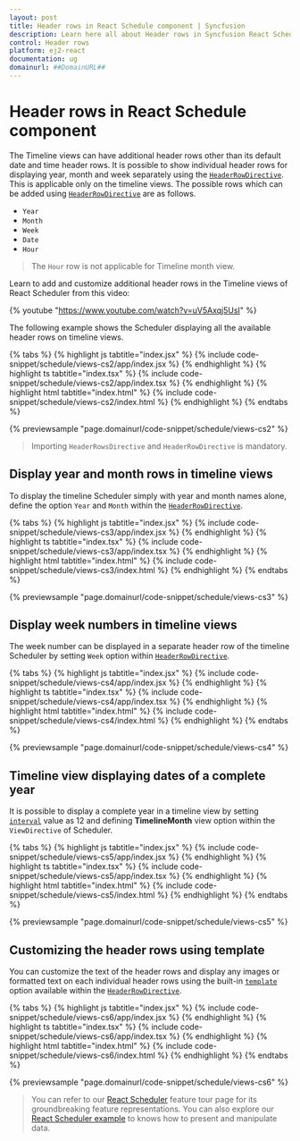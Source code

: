 ```yaml
---
layout: post
title: Header rows in React Schedule component | Syncfusion
description: Learn here all about Header rows in Syncfusion React Schedule component of Syncfusion Essential JS 2 and more.
control: Header rows 
platform: ej2-react
documentation: ug
domainurl: ##DomainURL##
---
```


# Header rows in React Schedule component

The Timeline views can have additional header rows other than its default date and time header rows. It is possible to show individual header rows for displaying year, month and week separately using the [`HeaderRowDirective`](https://ej2.syncfusion.com/react/documentation/api/schedule#headerrows). This is applicable only on the timeline views. The possible rows which can be added using [`HeaderRowDirective`](https://ej2.syncfusion.com/react/documentation/api/schedule#headerrows) are as follows.

* `Year`
* `Month`
* `Week`
* `Date`
* `Hour`

> The `Hour` row is not applicable for Timeline month view.

Learn to add and customize additional header rows in the Timeline views of React Scheduler from this video:

{% youtube "https://www.youtube.com/watch?v=uV5Axqj5UsI" %}

The following example shows the Scheduler displaying all the available header rows on timeline views.

{% tabs %}
{% highlight js tabtitle="index.jsx" %}
{% include code-snippet/schedule/views-cs2/app/index.jsx %}
{% endhighlight %}
{% highlight ts tabtitle="index.tsx" %}
{% include code-snippet/schedule/views-cs2/app/index.tsx %}
{% endhighlight %}
{% highlight html tabtitle="index.html" %}
{% include code-snippet/schedule/views-cs2/index.html %}
{% endhighlight %}
{% endtabs %}
        
{% previewsample "page.domainurl/code-snippet/schedule/views-cs2" %}

> Importing `HeaderRowsDirective` and `HeaderRowDirective` is mandatory.

## Display year and month rows in timeline views

To display the timeline Scheduler simply with year and month names alone, define the option `Year` and `Month` within the [`HeaderRowDirective`](https://ej2.syncfusion.com/react/documentation/api/schedule#headerrows).

{% tabs %}
{% highlight js tabtitle="index.jsx" %}
{% include code-snippet/schedule/views-cs3/app/index.jsx %}
{% endhighlight %}
{% highlight ts tabtitle="index.tsx" %}
{% include code-snippet/schedule/views-cs3/app/index.tsx %}
{% endhighlight %}
{% highlight html tabtitle="index.html" %}
{% include code-snippet/schedule/views-cs3/index.html %}
{% endhighlight %}
{% endtabs %}
        
{% previewsample "page.domainurl/code-snippet/schedule/views-cs3" %}

## Display week numbers in timeline views

The week number can be displayed in a separate header row of the timeline Scheduler by setting `Week` option within [`HeaderRowDirective`](https://ej2.syncfusion.com/react/documentation/api/schedule#headerrows).

{% tabs %}
{% highlight js tabtitle="index.jsx" %}
{% include code-snippet/schedule/views-cs4/app/index.jsx %}
{% endhighlight %}
{% highlight ts tabtitle="index.tsx" %}
{% include code-snippet/schedule/views-cs4/app/index.tsx %}
{% endhighlight %}
{% highlight html tabtitle="index.html" %}
{% include code-snippet/schedule/views-cs4/index.html %}
{% endhighlight %}
{% endtabs %}
        
{% previewsample "page.domainurl/code-snippet/schedule/views-cs4" %}

## Timeline view displaying dates of a complete year

It is possible to display a complete year in a timeline view by setting [`interval`](https://ej2.syncfusion.com/react/documentation/api/schedule/timeScale/#interval) value as 12 and defining **TimelineMonth** view option within the `ViewDirective` of Scheduler.

{% tabs %}
{% highlight js tabtitle="index.jsx" %}
{% include code-snippet/schedule/views-cs5/app/index.jsx %}
{% endhighlight %}
{% highlight ts tabtitle="index.tsx" %}
{% include code-snippet/schedule/views-cs5/app/index.tsx %}
{% endhighlight %}
{% highlight html tabtitle="index.html" %}
{% include code-snippet/schedule/views-cs5/index.html %}
{% endhighlight %}
{% endtabs %}
        
{% previewsample "page.domainurl/code-snippet/schedule/views-cs5" %}

## Customizing the header rows using template

You can customize the text of the header rows and display any images or formatted text on each individual header rows using the built-in [`template`](https://ej2.syncfusion.com/react/documentation/api/schedule/headerRows/#template) option available within the [`HeaderRowDirective`](https://ej2.syncfusion.com/react/documentation/api/schedule#headerrows).

{% tabs %}
{% highlight js tabtitle="index.jsx" %}
{% include code-snippet/schedule/views-cs6/app/index.jsx %}
{% endhighlight %}
{% highlight ts tabtitle="index.tsx" %}
{% include code-snippet/schedule/views-cs6/app/index.tsx %}
{% endhighlight %}
{% highlight html tabtitle="index.html" %}
{% include code-snippet/schedule/views-cs6/index.html %}
{% endhighlight %}
{% endtabs %}
        
{% previewsample "page.domainurl/code-snippet/schedule/views-cs6" %}

> You can refer to our [React Scheduler](https://www.syncfusion.com/react-components/react-scheduler) feature tour page for its groundbreaking feature representations. You can also explore our [React Scheduler example](https://ej2.syncfusion.com/react/demos/#/material/schedule/overview) to knows how to present and manipulate data.

